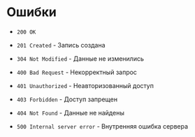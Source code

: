 # Ошибки

* `200 OK`

* `201 Created` - Запись создана

* `304 Not Modified` - Данные не изменились

* `400 Bad Request` - Некорректный запрос

* `401 Unauthorized` - Неавторизованный доступ

* `403 Forbidden` - Доступ запрещен

* `404 Not Found` - Данные не найдены

* `500 Internal server error` - Внутренняя ошибка сервера
